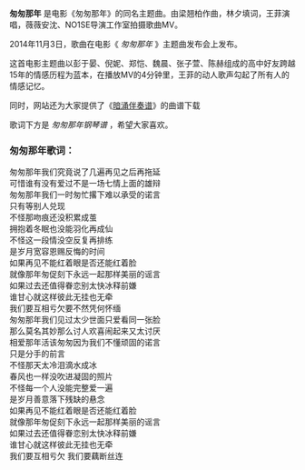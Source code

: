 

**匆匆那年** 是电影《匆匆那年》的同名主题曲。由梁翘柏作曲，林夕填词，王菲演唱，薇薇安沈、NO1SE导演工作室拍摄歌曲MV。  
  
2014年11月3日，歌曲在电影《 _匆匆那年_ 》主题曲发布会上发布。  
  
这首电影主题曲以彭于晏、倪妮、郑恺、魏晨、张子萱、陈赫组成的高中好友跨越15年的情感历程为蓝本，在播放MV的4分钟里，王菲的动人歌声勾起了所有人的情感记忆。  
  
同时，网站还为大家提供了《[暗涌伴奏谱](Music-8903-暗涌-伴奏谱.html "暗涌伴奏谱")》的曲谱下载  
  
歌词下方是 _匆匆那年钢琴谱_ ，希望大家喜欢。

### 匆匆那年歌词：

匆匆那年我们究竟说了几遍再见之后再拖延  
可惜谁有没有爱过不是一场七情上面的雄辩  
匆匆那年我们一时匆忙撂下难以承受的诺言  
只有等别人兑现  
不怪那吻痕还没积累成茧  
拥抱着冬眠也没能羽化再成仙  
不怪这一段情没空反复再排练  
是岁月宽容恩赐反悔的时间  
如果再见不能红着眼是否还能红着脸  
就像那年匆促刻下永远一起那样美丽的谣言  
如果过去还值得眷恋别太快冰释前嫌  
谁甘心就这样彼此无挂也无牵  
我们要互相亏欠要不然凭何怀缅  
匆匆那年我们见过太少世面只爱看同一张脸  
那么莫名其妙那么讨人欢喜闹起来又太讨厌  
相爱那年活该匆匆因为我们不懂顽固的诺言  
只是分手的前言  
不怪那天太冷泪滴水成冰  
春风也一样没吹进凝固的照片  
不怪每一个人没能完整爱一遍  
是岁月善意落下残缺的悬念  
如果再见不能红着眼是否还能红着脸  
就像那年匆促刻下永远一起那样美丽的谣言  
如果过去还值得眷恋别太快冰释前嫌  
谁甘心就这样彼此无挂也无牵  
我们要互相亏欠 我们要藕断丝连

